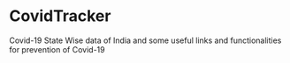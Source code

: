 # CovidTracker
Covid-19 State Wise data of India and some useful links and functionalities for prevention of Covid-19
